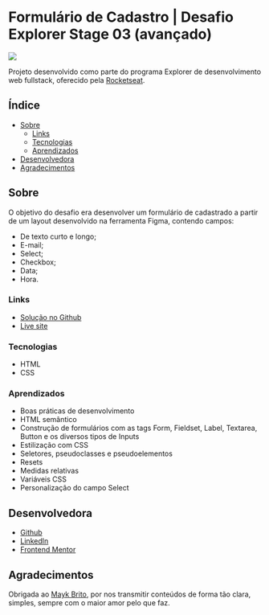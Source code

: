 # Formulário de Cadastro | Desafio Explorer Stage 03 (avançado)

![](https://i.imgur.com/ftxEywo.png)

Projeto desenvolvido como parte do programa Explorer de desenvolvimento web fullstack, oferecido pela [Rocketseat](https://www.rocketseat.com.br/).

## Índice

- [Sobre](#Sobre)
  - [Links](#Links)
  - [Tecnologias](#Tecnologias)
  - [Aprendizados](#Aprendizados)
- [Desenvolvedora](#Desenvolvedora)
- [Agradecimentos](#Agradecimentos)

## Sobre

O objetivo do desafio era desenvolver um formulário de cadastrado a partir de um layout desenvolvido na ferramenta Figma, contendo campos:

- De texto curto e longo;
- E-mail;
- Select;
- Checkbox;
- Data;
- Hora.

### Links

- [Solução no Github](https://github.com/nathannieg/formulario-cadastro)
- [Live site](https://nathannieg.github.io/formulario-cadastro/)

### Tecnologias

- HTML
- CSS

### Aprendizados

- Boas práticas de desenvolvimento
- HTML semântico
- Construção de formulários com as tags Form, Fieldset, Label, Textarea, Button e os diversos tipos de Inputs
- Estilização com CSS
- Seletores, pseudoclasses e pseudoelementos
- Resets
- Medidas relativas
- Variáveis CSS
- Personalização do campo Select

## Desenvolvedora

- [Github](https://github.com/nathannieg)
- [LinkedIn](https://www.linkedin.com/in/nathanniegomes/)
- [Frontend Mentor](https://www.frontendmentor.io/profile/nathannieg)

## Agradecimentos

Obrigada ao [Mayk Brito](https://github.com/maykbrito), por nos transmitir conteúdos de forma tão clara, simples, sempre com o maior amor pelo que faz.
